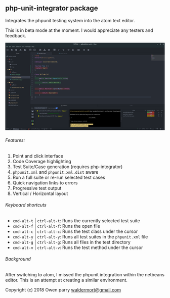 ## php-unit-integrator package

Integrates the phpunit testing system into the atom text editor.

This is in beta mode at the moment. I would appreciate any testers and feedback.

![screenshot](screenshots/screenshot.png)

###### Features:
1. Point and click interface
1. Code Coverage highlighting
1. Test Suite/Case generation (requires php-integrator)
1. `phpunit.xml` and `phpunit.xml.dist` aware
1. Run a full suite or re-run selected test cases
1. Quick navigation links to errors
1. Progressive test output
1. Vertical / Horizontal layout

###### Keyboard shortcuts

* `cmd-alt-t` | `ctrl-alt-t`: Runs the currently selected test suite
* `cmd-alt-f` | `ctrl-alt-f`: Runs the open file
* `cmd-alt-c` | `ctrl-alt-c`: Runs the test class under the cursor
* `cmd-alt-y` | `ctrl-alt-y`: Runs all test suites in the `phpunit.xml` file
* `cmd-alt-g` | `ctrl-alt-g`: Runs all files in the test directory
* `cmd-alt-v` | `ctrl-alt-v`: Runs the test method under the cursor

###### Background
After switching to atom, I missed the phpunit integration within the netbeans
editor. This is an attempt at creating a similar environment.

Copyright (c) 2018 Owen parry <waldermort@gmail.com>
